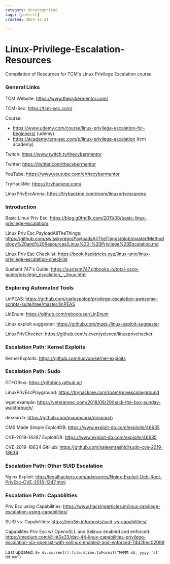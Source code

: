 ```yaml
---
category: Uncategorized
tags: [pentest]
created: 2024-12-21

---
```

# Linux-Privilege-Escalation-Resources
Compilation of Resources for TCM's Linux Privilege Escalation course

### General Links
TCM Website: https://www.thecybermentor.com/

TCM-Sec: https://tcm-sec.com/

Course: 
* https://www.udemy.com/course/linux-privilege-escalation-for-beginners/ (udemy)
* https://academy.tcm-sec.com/p/linux-privilege-escalation (tcm academy)

Twitch: https://www.twitch.tv/thecybermentor

Twitter: https://twitter.com/thecybermentor

YouTube: https://www.youtube.com/c/thecybermentor

TryHackMe: https://tryhackme.com/

LinuxPrivEscArena: https://tryhackme.com/room/linuxprivescarena

### Introduction
Basic Linux Priv Esc: https://blog.g0tmi1k.com/2011/08/basic-linux-privilege-escalation/

Linux Priv Esc PayloadAllTheThings: https://github.com/swisskyrepo/PayloadsAllTheThings/blob/master/Methodology%20and%20Resources/Linux%20-%20Privilege%20Escalation.md

Linux Priv Esc Checklist: https://book.hacktricks.xyz/linux-unix/linux-privilege-escalation-checklist

Sushant 747's Guide: https://sushant747.gitbooks.io/total-oscp-guide/privilege_escalation_-_linux.html

### Exploring Automated Tools
LinPEAS: https://github.com/carlospolop/privilege-escalation-awesome-scripts-suite/tree/master/linPEAS

LinEnum: https://github.com/rebootuser/LinEnum

Linux exploit suggester: https://github.com/mzet-/linux-exploit-suggester

LinuxPrivChecker: https://github.com/sleventyeleven/linuxprivchecker

### Escalation Path: Kernel Exploits
Kernel Exploits: https://github.com/lucyoa/kernel-exploits

### Escalation Path: Sudo
GTFOBins: https://gtfobins.github.io/

LinuxPrivEscPlayground: https://tryhackme.com/room/privescplayground

wget example: https://veteransec.com/2018/09/29/hack-the-box-sunday-walkthrough/

dirsearch: https://github.com/maurosoria/dirsearch

CMS Made Simple ExploitDB: https://www.exploit-db.com/exploits/46635

CVE-2019-14287 ExploitDB: https://www.exploit-db.com/exploits/46635

CVE-2019-18634 GitHub: https://github.com/saleemrashid/sudo-cve-2019-18634

### Escalation Path: Other SUID Escalation
Nginx Exploit: http://legalhackers.com/advisories/Nginx-Exploit-Deb-Root-PrivEsc-CVE-2016-1247.html

### Escalation Path: Capabilities
Priv Esc using Capabilities: https://www.hackingarticles.in/linux-privilege-escalation-using-capabilities/

SUID vs. Capabilities: https://mn3m.info/posts/suid-vs-capabilities/

Capabilites Priv Esc w/ OpennSLL and Selinux enabled and enforced: https://medium.com/@int0x33/day-44-linux-capabilities-privilege-escalation-via-openssl-with-selinux-enabled-and-enforced-74d2bec02099


Last updated: `$= dv.current().file.mtime.toFormat("MMMM dd, yyyy 'at' HH:mm")`

